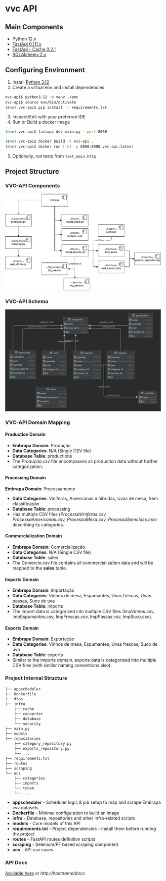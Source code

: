 # vvc API

## Main Components

* Python 12.x
* [FastApi 0.111.x](https://fastapi.tiangolo.com/tutorial/)
* [FastApi - Cache 0.2.1](https://pypi.org/project/fastapi-cache2/)
* [SQLAlchemy 2.x](https://docs.sqlalchemy.org/en/20/contents.html)

## Configuring Environment

1. Install [Python 3.12](https://www.python.org/downloads/)
2. Create a virtual env and install dependencies
```bash
vvc-api$ python3.12 -m venv ./env
vvc-api$ source env/bin/activate
(env) vvc-api$ pip install -r requirements.txt
```
3. Inspect/Edit with your preferred IDE
4. Run or Build a docker image
```bash
(env) vvc-api$ fastapi dev main.py --port 8000
```
```bash
(env) vvc-api$ docker build -t vvc-api .
(env) vvc-api$ docker run [-d] -p 8000:8000 vvc-api:latest
```
5. Optionally, run tests from `test_main.http`

## Project Structure

### VVC-API Components
![VVC Api Main Components](imgs/vvc-comps.png)


### VVC-API Schema
![VVC DB Schema](imgs/vvc-schema.png)

### VVC-API Domain Mapping

#### Production Domain
* **Embrapa Domain**: Produção
* **Data Categories**: N/A (Single CSV file)
* **Database Table**: productions
* The _Produção.csv_ file encompasses all production data without further categorization.


#### Processing Domain

**Embrapa Domain**: Processamento
* **Data Categories**: Viníferas, Americanas e híbridas, Uvas de mesa, Sem classificação
* **Database Table**: processing
* Has multiple CSV files (_ProcessaViniferas.csv, ProcessaAmericanas.csv, ProcessaMesa.csv, ProcessaSemclass.csv_) describing its categories.

#### Commercialization Domain

* **Embrapa Domain**: Comercialização
* **Data Categories**: N/A (Single CSV file)
* **Database Table**: sales
* The Comercio.csv file contains all commercialization data and will be mapped to the **sales** table.

#### Imports Domain

* **Embrapa Domain**: Importação
* **Data Categories**: Vinhos de mesa, Espumantes, Uvas frescas, Uvas passas, Suco de uva
* **Database Table**: imports
* The import data is categorized into multiple CSV files (ImpVinhos.csv, ImpEspumantes.csv, ImpFrescas.csv, ImpPassas.csv, ImpSuco.csv). 

#### Exports Domain

* **Embrapa Domain**: Exportação
* **Data Categories**: Vinhos de mesa, Espumantes, Uvas frescas, Suco de uva
* **Database Table**: exports
* Similar to the imports domain, exports data is categorized into multiple CSV files (with similar naming conventions also).


### Project Internal Structure

```
├── appscheduler
├── Dockerfile
├── dtos
├── infra
    ├── cache
    ├── converter
    ├── database
    └── security
├── main.py
├── models
├── repositories
    ├── category_repository.py
    ├── exports_repository.py
    └── ... 
├── requirements.txt
├── routes
├── scraping
└── ucs
    ├── categories
    ├── imports
    └── token
    └── ...
```

* **appscheduler** - Scheduler logic & job setup to map and scrape Embrapa csv datasets
* **Dockerfile** - Minimal configuration to build an image
* **infra** - Database, repositories and other infra-related scripts
* **models** - Core models of this API
* **requirements.txt** - Project dependencies - install them before running the project
* **routes** - FastAPI routes definition scripts
* **scraping** - Selenium/FF based scraping component 
* **ucs** - API use cases 

### API Docs

[Available here](http://localhost:8000/docs) or _http://hostname/docs_
